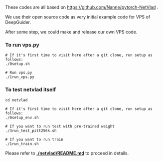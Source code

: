 These codes are all based on https://github.com/Nanne/pytorch-NetVlad .

We use their open source code as very initial example code for VPS of DeepGuider.

After some step, we could make and release our own VPS code.



### To run vps.py
```
# If it's first time to visit here after a git clone, run setup as follows:
./0setup.sh

# Run vps.py
./1run_vps.py
```


### To test netvlad itself
```
cd netvlad

# If it's first time to visit here after a git clone, run setup as follows:
./0setup_env.sh

# If you want to run test with pre-trained weight
./3run_test_pitt256k.sh

# If you want to run train
./1run_train.sh

```



Please refer to [**./netvlad/README.md**](netvlad/README.md) to proceed in details.


